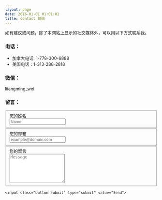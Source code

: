 ```yaml
---
layout: page
date: 2016-01-01 01:01:01
title: contact 联络
---
```


如有建议或问题，除了本网站上显示的社交媒体外，可以用以下方式联系我。

### 电话：
- 加拿大电话: 1-778-300-6888
- 美国电话：1-313-288-2818

### 微信：
liiangming_wei

### 留言：
<form action="//formspree.io/archiwei@gmail.com" method="POST">
    <fieldset>
        <label for="name">您的姓名</label><br>
        <input type="text" name="name" placeholder="Name" required>
    </fieldset>
    <fieldset>
        <label for="_replyto">您的邮箱</label><br>
        <input type="email" name="_replyto" placeholder="example@domain.com" required>
    </fieldset>
    <fieldset>
        <label for="message">您的留言</label><br>
        <textarea name="message" rows="6" placeholder="Message" required></textarea>
    </fieldset>
    <input class="hidden" type="text" name="_gotcha" style="display:none">
    <input class="hidden" type="hidden" name="_subject" value="Message via http://mkzg.com">

    <input class="button submit" type="submit" value="Send">
</form>
